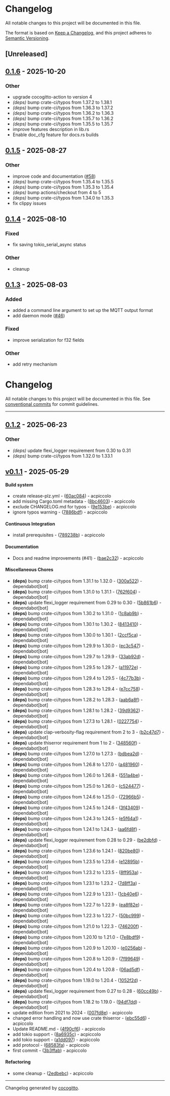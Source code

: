 # Changelog

All notable changes to this project will be documented in this file.

The format is based on [Keep a Changelog](https://keepachangelog.com/en/1.0.0/),
and this project adheres to [Semantic Versioning](https://semver.org/spec/v2.0.0.html).

## [Unreleased]

## [0.1.6](https://github.com/acpiccolo/Daly-BMS/compare/v0.1.5...v0.1.6) - 2025-10-20

### Other

- upgrade cocogitto-action to version 4
- *(deps)* bump crate-ci/typos from 1.37.2 to 1.38.1
- *(deps)* bump crate-ci/typos from 1.36.3 to 1.37.2
- *(deps)* bump crate-ci/typos from 1.36.2 to 1.36.3
- *(deps)* bump crate-ci/typos from 1.35.7 to 1.36.2
- *(deps)* bump crate-ci/typos from 1.35.5 to 1.35.7
- improve features description in lib.rs
- Enable doc_cfg feature for docs.rs builds

## [0.1.5](https://github.com/acpiccolo/Daly-BMS/compare/v0.1.4...v0.1.5) - 2025-08-27

### Other

- improve code and documentation ([#58](https://github.com/acpiccolo/Daly-BMS/pull/58))
- *(deps)* bump crate-ci/typos from 1.35.4 to 1.35.5
- *(deps)* bump crate-ci/typos from 1.35.3 to 1.35.4
- *(deps)* bump actions/checkout from 4 to 5
- *(deps)* bump crate-ci/typos from 1.34.0 to 1.35.3
- fix clippy issues

## [0.1.4](https://github.com/acpiccolo/Daly-BMS/compare/v0.1.3...v0.1.4) - 2025-08-10

### Fixed

- fix saving tokio_serial_async status

### Other

- cleanup

## [0.1.3](https://github.com/acpiccolo/Daly-BMS/compare/v0.1.2...v0.1.3) - 2025-08-03

### Added

- added a command line argument to set up the MQTT output format
- add daemon mode ([#46](https://github.com/acpiccolo/Daly-BMS/pull/46))

### Fixed

- improve serialization for f32 fields

### Other

- add retry mechanism
# Changelog
All notable changes to this project will be documented in this file. See [conventional commits](https://www.conventionalcommits.org/) for commit guidelines.

- - -

## [0.1.2](https://github.com/acpiccolo/Daly-BMS/compare/v0.1.1...v0.1.2) - 2025-06-23

### Other

- *(deps)* update flexi_logger requirement from 0.30 to 0.31
- *(deps)* bump crate-ci/typos from 1.32.0 to 1.33.1

## [v0.1.1](https://github.com/acpiccolo/Daly-BMS/compare/3b3ffab5d7767bf6788b8c6db532b62e473fa330..v0.1.1) - 2025-05-29
#### Build system
- create release-plz.yml - ([60ac084](https://github.com/acpiccolo/Daly-BMS/commit/60ac084c0753152123114933f787932c6e8f22ff)) - acpiccolo
- add missing Cargo.toml metadata - ([8bc4603](https://github.com/acpiccolo/Daly-BMS/commit/8bc46032542ecd5a3b5347a659b79796f85a9f33)) - acpiccolo
- exclude CHANGELOG.md for typos - ([9e153be](https://github.com/acpiccolo/Daly-BMS/commit/9e153be9ec4cc160025f6ede18ee9e9a3a841bad)) - acpiccolo
- ignore typos warning - ([7886bdf](https://github.com/acpiccolo/Daly-BMS/commit/7886bdfc85d4293ffe9caf749e802f7641732347)) - acpiccolo
#### Continuous Integration
- install prerequisites - ([789238b](https://github.com/acpiccolo/Daly-BMS/commit/789238bb7013d6dcf204a4109f0ba889d97d8a10)) - acpiccolo
#### Documentation
- Docs and readme improvements (#41) - ([bae2c32](https://github.com/acpiccolo/Daly-BMS/commit/bae2c32e3cfd06d40d99437f9a4c7613d4db36ce)) - acpiccolo
#### Miscellaneous Chores
- **(deps)** bump crate-ci/typos from 1.31.1 to 1.32.0 - ([300a522](https://github.com/acpiccolo/Daly-BMS/commit/300a522b7082890832c4cbdb91402ed04b489f42)) - dependabot[bot]
- **(deps)** bump crate-ci/typos from 1.31.0 to 1.31.1 - ([762f604](https://github.com/acpiccolo/Daly-BMS/commit/762f604b415053f9c0d94fc1a34d00da0fbb6e60)) - dependabot[bot]
- **(deps)** update flexi_logger requirement from 0.29 to 0.30 - ([5b861b6](https://github.com/acpiccolo/Daly-BMS/commit/5b861b6b60afe31b8bc16a5ddbc788cf40f2e680)) - dependabot[bot]
- **(deps)** bump crate-ci/typos from 1.30.2 to 1.31.0 - ([1c8ab9b](https://github.com/acpiccolo/Daly-BMS/commit/1c8ab9bcf8921f6fde51dc4035f5a73531d65a0b)) - dependabot[bot]
- **(deps)** bump crate-ci/typos from 1.30.1 to 1.30.2 - ([8413410](https://github.com/acpiccolo/Daly-BMS/commit/841341067adcb85a5e3180736b6e2e4ae392ac65)) - dependabot[bot]
- **(deps)** bump crate-ci/typos from 1.30.0 to 1.30.1 - ([2ccf5ca](https://github.com/acpiccolo/Daly-BMS/commit/2ccf5ca185496d51b720cdb2700d66dc61743c8f)) - dependabot[bot]
- **(deps)** bump crate-ci/typos from 1.29.9 to 1.30.0 - ([ec3c547](https://github.com/acpiccolo/Daly-BMS/commit/ec3c547f793e17a96cdcef341bf698a98832f8ae)) - dependabot[bot]
- **(deps)** bump crate-ci/typos from 1.29.7 to 1.29.9 - ([33ab92d](https://github.com/acpiccolo/Daly-BMS/commit/33ab92dd2620aecd48da563e58feb14456f4baf2)) - dependabot[bot]
- **(deps)** bump crate-ci/typos from 1.29.5 to 1.29.7 - ([a11972e](https://github.com/acpiccolo/Daly-BMS/commit/a11972eccb06ba31dfdaff1213d520e2c8f69a94)) - dependabot[bot]
- **(deps)** bump crate-ci/typos from 1.29.4 to 1.29.5 - ([4c77b3b](https://github.com/acpiccolo/Daly-BMS/commit/4c77b3bbbe8d86d477278fa9fc58695e17f0ad4a)) - dependabot[bot]
- **(deps)** bump crate-ci/typos from 1.28.3 to 1.29.4 - ([e7cc758](https://github.com/acpiccolo/Daly-BMS/commit/e7cc758136afd67bd4eee1834ec68835e1bbdc02)) - dependabot[bot]
- **(deps)** bump crate-ci/typos from 1.28.2 to 1.28.3 - ([aab6a8f](https://github.com/acpiccolo/Daly-BMS/commit/aab6a8fafc27a4d313b0ef9c1c5227443fa7a6b5)) - dependabot[bot]
- **(deps)** bump crate-ci/typos from 1.28.1 to 1.28.2 - ([39d9362](https://github.com/acpiccolo/Daly-BMS/commit/39d936271bc83caad4997ef8539d0b27fa9c76ae)) - dependabot[bot]
- **(deps)** bump crate-ci/typos from 1.27.3 to 1.28.1 - ([0227754](https://github.com/acpiccolo/Daly-BMS/commit/022775445604bb1bac52f5fea8b051020f67123f)) - dependabot[bot]
- **(deps)** update clap-verbosity-flag requirement from 2 to 3 - ([b2c47d7](https://github.com/acpiccolo/Daly-BMS/commit/b2c47d730ea816a991315aa6ee739bb862d3c6b8)) - dependabot[bot]
- **(deps)** update thiserror requirement from 1 to 2 - ([348560f](https://github.com/acpiccolo/Daly-BMS/commit/348560f89be9f9b75992ef6611e65a420c9800af)) - dependabot[bot]
- **(deps)** bump crate-ci/typos from 1.27.0 to 1.27.3 - ([bdbea2d](https://github.com/acpiccolo/Daly-BMS/commit/bdbea2d702c89e15e34f5de1b1549fd315521459)) - dependabot[bot]
- **(deps)** bump crate-ci/typos from 1.26.8 to 1.27.0 - ([a481960](https://github.com/acpiccolo/Daly-BMS/commit/a4819600bd15e3970538b5741da2813ff12042ce)) - dependabot[bot]
- **(deps)** bump crate-ci/typos from 1.26.0 to 1.26.8 - ([551a4be](https://github.com/acpiccolo/Daly-BMS/commit/551a4be83a9a94d35d741cdfa969e22d72bad53d)) - dependabot[bot]
- **(deps)** bump crate-ci/typos from 1.25.0 to 1.26.0 - ([c524477](https://github.com/acpiccolo/Daly-BMS/commit/c524477954268834b287f517bb0f8da4b56d2185)) - dependabot[bot]
- **(deps)** bump crate-ci/typos from 1.24.6 to 1.25.0 - ([72966b5](https://github.com/acpiccolo/Daly-BMS/commit/72966b5f828fddb27f2fe8da822a0144212ab25a)) - dependabot[bot]
- **(deps)** bump crate-ci/typos from 1.24.5 to 1.24.6 - ([3f43409](https://github.com/acpiccolo/Daly-BMS/commit/3f434096f7b5907a8f0fd0d53a06ba4d8be3c54c)) - dependabot[bot]
- **(deps)** bump crate-ci/typos from 1.24.3 to 1.24.5 - ([e5f64a1](https://github.com/acpiccolo/Daly-BMS/commit/e5f64a130dc8198b691d00174602f88d40beecef)) - dependabot[bot]
- **(deps)** bump crate-ci/typos from 1.24.1 to 1.24.3 - ([aa6fd8f](https://github.com/acpiccolo/Daly-BMS/commit/aa6fd8f7e0ecbcf6d1c8b977709cef7551cb6028)) - dependabot[bot]
- **(deps)** update flexi_logger requirement from 0.28 to 0.29 - ([be2dbfd](https://github.com/acpiccolo/Daly-BMS/commit/be2dbfd2862d53fd55e53b27e7366b182203b302)) - dependabot[bot]
- **(deps)** bump crate-ci/typos from 1.23.6 to 1.24.1 - ([820be80](https://github.com/acpiccolo/Daly-BMS/commit/820be80ec6bb789a913393dc420a9c7d360dee58)) - dependabot[bot]
- **(deps)** bump crate-ci/typos from 1.23.5 to 1.23.6 - ([e12895b](https://github.com/acpiccolo/Daly-BMS/commit/e12895b7a856c9e2391a43666713e4c7755585e6)) - dependabot[bot]
- **(deps)** bump crate-ci/typos from 1.23.2 to 1.23.5 - ([8ff953a](https://github.com/acpiccolo/Daly-BMS/commit/8ff953a4e9c4186162d62a8c52a1d2dbfdb9ea40)) - dependabot[bot]
- **(deps)** bump crate-ci/typos from 1.23.1 to 1.23.2 - ([7d8ff3a](https://github.com/acpiccolo/Daly-BMS/commit/7d8ff3a62dcd2bafe9f54b5408567f1b7e3a1c92)) - dependabot[bot]
- **(deps)** bump crate-ci/typos from 1.22.9 to 1.23.1 - ([1cb40e6](https://github.com/acpiccolo/Daly-BMS/commit/1cb40e63eecd5af17b9d04cf0f606cb12a4b99ab)) - dependabot[bot]
- **(deps)** bump crate-ci/typos from 1.22.7 to 1.22.9 - ([ea8f82e](https://github.com/acpiccolo/Daly-BMS/commit/ea8f82eb793096117abbfe221631a55d5864c7cb)) - dependabot[bot]
- **(deps)** bump crate-ci/typos from 1.22.3 to 1.22.7 - ([50bc999](https://github.com/acpiccolo/Daly-BMS/commit/50bc9990bebe8166da4d04f3d16d98b2ee5d1b51)) - dependabot[bot]
- **(deps)** bump crate-ci/typos from 1.21.0 to 1.22.3 - ([746200f](https://github.com/acpiccolo/Daly-BMS/commit/746200ff4009eb50e12c3b2bd88723b223207377)) - dependabot[bot]
- **(deps)** bump crate-ci/typos from 1.20.10 to 1.21.0 - ([7e8bdf9](https://github.com/acpiccolo/Daly-BMS/commit/7e8bdf9d79670b93fc831dc9b062731fbd43782a)) - dependabot[bot]
- **(deps)** bump crate-ci/typos from 1.20.9 to 1.20.10 - ([e0256ab](https://github.com/acpiccolo/Daly-BMS/commit/e0256abc66a92b4642395c88694e7a5b2f3782cb)) - dependabot[bot]
- **(deps)** bump crate-ci/typos from 1.20.8 to 1.20.9 - ([7f99649](https://github.com/acpiccolo/Daly-BMS/commit/7f99649662e18c82c8794ee96fa19ebe4ef321ef)) - dependabot[bot]
- **(deps)** bump crate-ci/typos from 1.20.4 to 1.20.8 - ([06ad5df](https://github.com/acpiccolo/Daly-BMS/commit/06ad5dfc2fc1face8b3c9ab83a6d6f7858adf6dd)) - dependabot[bot]
- **(deps)** bump crate-ci/typos from 1.19.0 to 1.20.4 - ([1052f2d](https://github.com/acpiccolo/Daly-BMS/commit/1052f2d180f428c3732d1552cfbdea52bc6a8dcf)) - dependabot[bot]
- **(deps)** update flexi_logger requirement from 0.27 to 0.28 - ([60cc49b](https://github.com/acpiccolo/Daly-BMS/commit/60cc49bbce85baae3867a0d31449cb82d7e3e8e0)) - dependabot[bot]
- **(deps)** bump crate-ci/typos from 1.18.2 to 1.19.0 - ([94df7dd](https://github.com/acpiccolo/Daly-BMS/commit/94df7dd87ba3516c42ba8fc269d9fc9ce226db37)) - dependabot[bot]
- update edition from 2021 to 2024 - ([007fd8e](https://github.com/acpiccolo/Daly-BMS/commit/007fd8e18147d889c2495c48b67ab5162dcac54f)) - acpiccolo
- changed error handling and now use crate thiserror - ([ebc55d6](https://github.com/acpiccolo/Daly-BMS/commit/ebc55d63991f7c9c7857097c9e3f65e6719fabbb)) - acpiccolo
- Update README.md - ([4f90cf6](https://github.com/acpiccolo/Daly-BMS/commit/4f90cf63bc03625a8f9e9a4786bfbfe97016c4da)) - acpiccolo
- add tokio support - ([8a6935c](https://github.com/acpiccolo/Daly-BMS/commit/8a6935c2bd1d987902d72454408a45b4c40807d6)) - acpiccolo
- add tokio support - ([a1dd097](https://github.com/acpiccolo/Daly-BMS/commit/a1dd0977a1af8287c0f640306b1c9d4f2a7177cc)) - acpiccolo
- add protocol - ([68583fa](https://github.com/acpiccolo/Daly-BMS/commit/68583fa19ab41693bb295bbad680df84a441d215)) - acpiccolo
- first commit - ([3b3ffab](https://github.com/acpiccolo/Daly-BMS/commit/3b3ffab5d7767bf6788b8c6db532b62e473fa330)) - acpiccolo
#### Refactoring
- some cleanup - ([2edbebc](https://github.com/acpiccolo/Daly-BMS/commit/2edbebccc4967e5853f432a64a082a371942b3e1)) - acpiccolo

- - -

Changelog generated by [cocogitto](https://github.com/cocogitto/cocogitto).